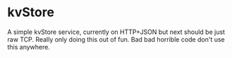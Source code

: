 # kvStore

A simple kvStore service, currently on HTTP+JSON but next should be just raw TCP.
Really only doing this out of fun. Bad bad horrible code don't use this anywhere.
